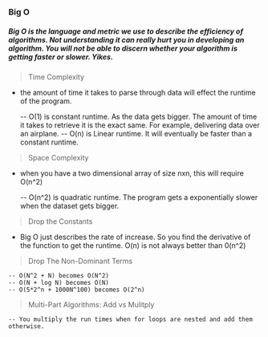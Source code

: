### Big O

##### Big O is the language and metric we use to describe the efficiency of algorithms. Not understanding it can really hurt you in developing an algorithm. You will not be able to discern whether your algorithm is getting faster or slower. Yikes.

> Time Complexity

- the amount of time it takes to parse through data will effect the runtime of the program.

  -- O(1) is constant runtime. As the data gets bigger. The amount of time it takes to retrieve it is the exact same. For example, delivering data over an airplane.
  -- O(n) is Linear runtime. It will eventually be faster than a constant runtime.

> Space Complexity

- when you have a two dimensional array of size nxn, this will require O(n^2)

  -- O(n^2) is quadratic runtime. The program gets a exponentially slower when the dataset gets bigger.

> Drop the Constants

- Big O just describes the rate of increase. So you find the derivative of the function to get the runtime. O(n) is not always better than 0(n^2)

> Drop The Non-Dominant Terms

    -- O(N^2 + N) becomes O(N^2)
    -- O(N + log N) becomes O(N)
    -- O(5*2^n + 1000N^100) becomes O(2^n)

> Multi-Part Algorithms: Add vs Mulitply

    -- You multiply the run times when for loops are nested and add them otherwise.
